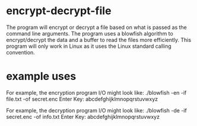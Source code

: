 # encrypt-decrypt-file
The program will encrypt or decrypt a file based on what is passed as the command line arguments. The program uses a blowfish algorithm to encrypt/decrypt the data and a buffer to read the files more efficiently. This program will only work in Linux as it uses the Linux standard calling convention.

# example uses
For example, the encryption program I/O might look like: ./blowfish -en -if file.txt -of secret.enc Enter Key: abcdefghijklmnopqrstuvwxyz

For example, the decryption program I/O might look like: ./blowfish -de -if secret.enc -of info.txt Enter Key: abcdefghijklmnopqrstuvwxyz
